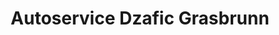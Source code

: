 ---
title: "Autoservice Dzafic Grasbrunn"
url: /grasbrunn/autoservice-dzafic-grasbrunn/
shop: Autowerkstatt
---